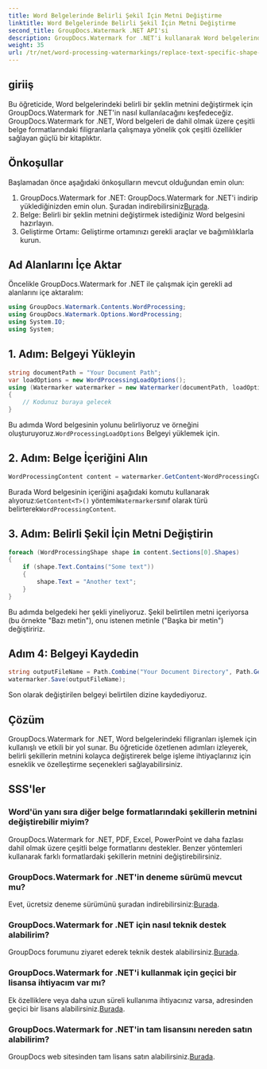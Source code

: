 ```yaml
---
title: Word Belgelerinde Belirli Şekil İçin Metni Değiştirme
linktitle: Word Belgelerinde Belirli Şekil İçin Metni Değiştirme
second_title: GroupDocs.Watermark .NET API'si
description: GroupDocs.Watermark for .NET'i kullanarak Word belgelerindeki belirli şekillere ait metni nasıl değiştireceğinizi öğrenin. Adım adım eğitimimizi takip edin.
weight: 35
url: /tr/net/word-processing-watermarkings/replace-text-specific-shape-word-docs/
---
```

## giriiş
Bu öğreticide, Word belgelerindeki belirli bir şeklin metnini değiştirmek için GroupDocs.Watermark for .NET'in nasıl kullanılacağını keşfedeceğiz. GroupDocs.Watermark for .NET, Word belgeleri de dahil olmak üzere çeşitli belge formatlarındaki filigranlarla çalışmaya yönelik çok çeşitli özellikler sağlayan güçlü bir kitaplıktır.
## Önkoşullar
Başlamadan önce aşağıdaki önkoşulların mevcut olduğundan emin olun:
1.  GroupDocs.Watermark for .NET: GroupDocs.Watermark for .NET'i indirip yüklediğinizden emin olun. Şuradan indirebilirsiniz[Burada](https://releases.groupdocs.com/Watermark/net/).
2. Belge: Belirli bir şeklin metnini değiştirmek istediğiniz Word belgesini hazırlayın.
3. Geliştirme Ortamı: Geliştirme ortamınızı gerekli araçlar ve bağımlılıklarla kurun.

## Ad Alanlarını İçe Aktar
Öncelikle GroupDocs.Watermark for .NET ile çalışmak için gerekli ad alanlarını içe aktaralım:
```csharp
using GroupDocs.Watermark.Contents.WordProcessing;
using GroupDocs.Watermark.Options.WordProcessing;
using System.IO;
using System;
```
## 1. Adım: Belgeyi Yükleyin
```csharp
string documentPath = "Your Document Path";
var loadOptions = new WordProcessingLoadOptions();
using (Watermarker watermarker = new Watermarker(documentPath, loadOptions))
{
    // Kodunuz buraya gelecek
}
```
 Bu adımda Word belgesinin yolunu belirliyoruz ve örneğini oluşturuyoruz.`WordProcessingLoadOptions` Belgeyi yüklemek için.
## 2. Adım: Belge İçeriğini Alın
```csharp
WordProcessingContent content = watermarker.GetContent<WordProcessingContent>();
```
 Burada Word belgesinin içeriğini aşağıdaki komutu kullanarak alıyoruz:`GetContent<T>()` yöntemi`Watermarker`sınıf olarak türü belirterek`WordProcessingContent`.
## 3. Adım: Belirli Şekil İçin Metni Değiştirin
```csharp
foreach (WordProcessingShape shape in content.Sections[0].Shapes)
{
    if (shape.Text.Contains("Some text"))
    {
        shape.Text = "Another text";
    }
}
```
Bu adımda belgedeki her şekli yineliyoruz. Şekil belirtilen metni içeriyorsa (bu örnekte "Bazı metin"), onu istenen metinle ("Başka bir metin") değiştiririz.
## Adım 4: Belgeyi Kaydedin
```csharp
string outputFileName = Path.Combine("Your Document Directory", Path.GetFileName(documentPath));
watermarker.Save(outputFileName);
```
Son olarak değiştirilen belgeyi belirtilen dizine kaydediyoruz.

## Çözüm
GroupDocs.Watermark for .NET, Word belgelerindeki filigranları işlemek için kullanışlı ve etkili bir yol sunar. Bu öğreticide özetlenen adımları izleyerek, belirli şekillerin metnini kolayca değiştirerek belge işleme ihtiyaçlarınız için esneklik ve özelleştirme seçenekleri sağlayabilirsiniz.
## SSS'ler
### Word'ün yanı sıra diğer belge formatlarındaki şekillerin metnini değiştirebilir miyim?
GroupDocs.Watermark for .NET, PDF, Excel, PowerPoint ve daha fazlası dahil olmak üzere çeşitli belge formatlarını destekler. Benzer yöntemleri kullanarak farklı formatlardaki şekillerin metnini değiştirebilirsiniz.
### GroupDocs.Watermark for .NET'in deneme sürümü mevcut mu?
 Evet, ücretsiz deneme sürümünü şuradan indirebilirsiniz:[Burada](https://releases.groupdocs.com/).
### GroupDocs.Watermark for .NET için nasıl teknik destek alabilirim?
GroupDocs forumunu ziyaret ederek teknik destek alabilirsiniz.[Burada](https://forum.groupdocs.com/c/watermark/19).
### GroupDocs.Watermark for .NET'i kullanmak için geçici bir lisansa ihtiyacım var mı?
 Ek özelliklere veya daha uzun süreli kullanıma ihtiyacınız varsa, adresinden geçici bir lisans alabilirsiniz.[Burada](https://purchase.groupdocs.com/temporary-license/).
### GroupDocs.Watermark for .NET'in tam lisansını nereden satın alabilirim?
 GroupDocs web sitesinden tam lisans satın alabilirsiniz.[Burada](https://purchase.groupdocs.com/buy).